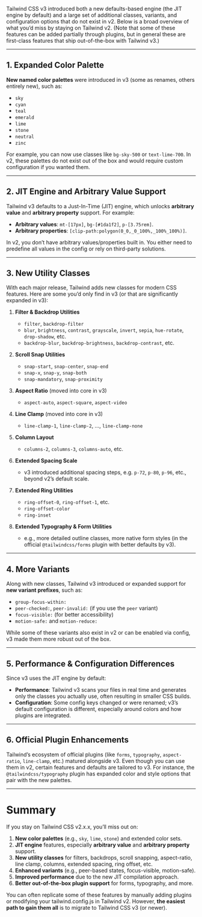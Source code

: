 
Tailwind CSS v3 introduced both a new defaults-based engine (the JIT engine by default) and a large set of additional classes, variants, and configuration options that do not exist in v2. Below is a broad overview of what you’d miss by staying on Tailwind v2. (Note that some of these features can be added partially through plugins, but in general these are first-class features that ship out-of-the-box with Tailwind v3.)

---

## 1. Expanded Color Palette

**New named color palettes** were introduced in v3 (some as renames, others entirely new), such as:

- `sky`
- `cyan`
- `teal`
- `emerald`
- `lime`
- `stone`
- `neutral`
- `zinc`

For example, you can now use classes like `bg-sky-500` or `text-lime-700`. In v2, these palettes do not exist out of the box and would require custom configuration if you wanted them.

---

## 2. JIT Engine and Arbitrary Value Support

Tailwind v3 defaults to a Just-In-Time (JIT) engine, which unlocks **arbitrary value** and **arbitrary property** support. For example:

- **Arbitrary values**: `mt-[17px]`, `bg-[#1da1f2]`, `p-[3.75rem]`.
- **Arbitrary properties**: `[clip-path:polygon(0_0,_0_100%,_100%_100%)]`.

In v2, you don’t have arbitrary values/properties built in. You either need to predefine all values in the config or rely on third-party solutions.

---

## 3. New Utility Classes

With each major release, Tailwind adds new classes for modern CSS features. Here are some you’d only find in v3 (or that are significantly expanded in v3):

1. **Filter & Backdrop Utilities**
    
    - `filter`, `backdrop-filter`
    - `blur`, `brightness`, `contrast`, `grayscale`, `invert`, `sepia`, `hue-rotate`, `drop-shadow`, etc.
    - `backdrop-blur`, `backdrop-brightness`, `backdrop-contrast`, etc.
2. **Scroll Snap Utilities**
    
    - `snap-start`, `snap-center`, `snap-end`
    - `snap-x`, `snap-y`, `snap-both`
    - `snap-mandatory`, `snap-proximity`
3. **Aspect Ratio** (moved into core in v3)
    
    - `aspect-auto`, `aspect-square`, `aspect-video`
4. **Line Clamp** (moved into core in v3)
    
    - `line-clamp-1`, `line-clamp-2`, …, `line-clamp-none`
5. **Column Layout**
    
    - `columns-2`, `columns-3`, `columns-auto`, etc.
6. **Extended Spacing Scale**
    
    - v3 introduced additional spacing steps, e.g. `p-72`, `p-80`, `p-96`, etc., beyond v2’s default scale.
7. **Extended Ring Utilities**
    
    - `ring-offset-0`, `ring-offset-1`, etc.
    - `ring-offset-color`
    - `ring-inset`
8. **Extended Typography & Form Utilities**
    
    - e.g., more detailed outline classes, more native form styles (in the official `@tailwindcss/forms` plugin with better defaults by v3).

---

## 4. More Variants

Along with new classes, Tailwind v3 introduced or expanded support for **new variant prefixes**, such as:

- `group-focus-within:`
- `peer-checked:`, `peer-invalid:` (if you use the `peer` variant)
- `focus-visible:` (for better accessibility)
- `motion-safe:` and `motion-reduce:`

While some of these variants also exist in v2 or can be enabled via config, v3 made them more robust out of the box.

---

## 5. Performance & Configuration Differences

Since v3 uses the JIT engine by default:

- **Performance**: Tailwind v3 scans your files in real time and generates only the classes you actually use, often resulting in smaller CSS builds.
- **Configuration**: Some config keys changed or were renamed; v3’s default configuration is different, especially around colors and how plugins are integrated.

---

## 6. Official Plugin Enhancements

Tailwind’s ecosystem of official plugins (like `forms`, `typography`, `aspect-ratio`, `line-clamp`, etc.) matured alongside v3. Even though you can use them in v2, certain features and defaults are tailored to v3. For instance, the `@tailwindcss/typography` plugin has expanded color and style options that pair with the new palettes.

---

# Summary

If you stay on Tailwind CSS v2.x.x, you’ll miss out on:

1. **New color palettes** (e.g., `sky`, `lime`, `stone`) and extended color sets.
2. **JIT engine** features, especially **arbitrary value** and **arbitrary property** support.
3. **New utility classes** for filters, backdrops, scroll snapping, aspect-ratio, line clamp, columns, extended spacing, ring offset, etc.
4. **Enhanced variants** (e.g., peer-based states, focus-visible, motion-safe).
5. **Improved performance** due to the new JIT compilation approach.
6. **Better out-of-the-box plugin support** for forms, typography, and more.

You can often replicate some of these features by manually adding plugins or modifying your tailwind.config.js in Tailwind v2. However, **the easiest path to gain them all** is to migrate to Tailwind CSS v3 (or newer).